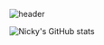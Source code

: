 ![header](https://capsule-render.vercel.app/api?type=rect&height=300&color=336699&text=Welcome%20To%20My%20Github&fontColor=FFFFFF)

![Nicky's GitHub stats](https://github-readme-stats.vercel.app/api?username=rivertw777&show_icons=true&theme=radical)
